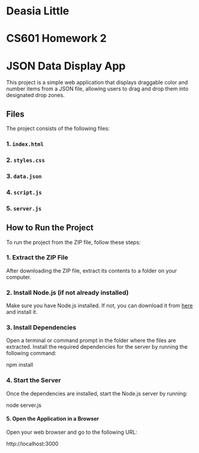 # Deasia Little
# CS601 Homework 2

# JSON Data Display App

This project is a simple web application that displays draggable color and number items from a JSON file, allowing users to drag and drop them into designated drop zones.

## Files

The project consists of the following files:

### 1. `index.html`
### 2. `styles.css`
### 3. `data.json`
### 4. `script.js`
### 5. `server.js`

## How to Run the Project

To run the project from the ZIP file, follow these steps:

### 1. Extract the ZIP File

After downloading the ZIP file, extract its contents to a folder on your computer.

### 2. Install Node.js (if not already installed)

Make sure you have Node.js installed. If not, you can download it from [here](https://nodejs.org/) and install it.

### 3. Install Dependencies

Open a terminal or command prompt in the folder where the files are extracted. Install the required dependencies for the server by running the following command:

npm install

### 4. Start the Server

Once the dependencies are installed, start the Node.js server by running:

node server.js

#### 5. Open the Application in a Browser

Open your web browser and go to the following URL:

http://localhost:3000


